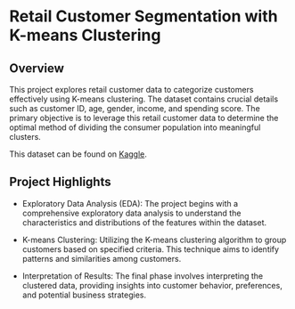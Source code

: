 # Retail Customer Segmentation with K-means Clustering

## Overview
This project explores retail customer data to categorize customers effectively using K-means clustering. The dataset contains crucial details such as customer ID, age, gender, income, and spending score. The primary objective is to leverage this retail customer data to determine the optimal method of dividing the consumer population into meaningful clusters.

This dataset can be found on [Kaggle](https://www.kaggle.com/datasets/vjchoudhary7/customer-segmentation-tutorial-in-python).

##  Project Highlights
* Exploratory Data Analysis (EDA): The project begins with a comprehensive exploratory data analysis to understand the characteristics and distributions of the features within the dataset.

* K-means Clustering: Utilizing the K-means clustering algorithm to group customers based on specified criteria. This technique aims to identify patterns and similarities among customers.

* Interpretation of Results: The final phase involves interpreting the clustered data, providing insights into customer behavior, preferences, and potential business strategies.

